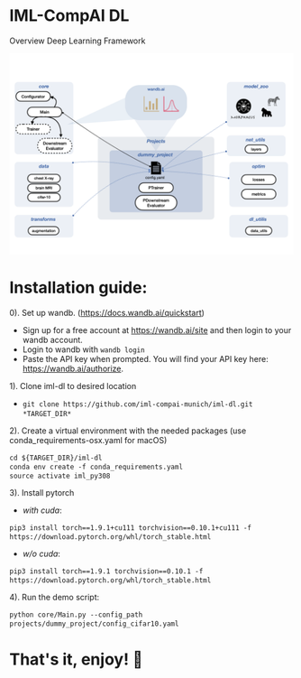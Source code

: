 # IML-CompAI DL

Overview Deep Learning Framework

![Framework overview](./iml_dl.png)


# Installation guide: 

0). Set up wandb. (https://docs.wandb.ai/quickstart)
 *  Sign up for a free account at https://wandb.ai/site and then login to your wandb account.
 * Login to wandb with `wandb login`
 * Paste the API key when prompted. You will find your API key here: https://wandb.ai/authorize. 
 
1). Clone iml-dl to desired location 
 * `git clone https://github.com/iml-compai-munich/iml-dl.git *TARGET_DIR*`

2). Create a virtual environment with the needed packages (use conda_requirements-osx.yaml for macOS)
```
cd ${TARGET_DIR}/iml-dl
conda env create -f conda_requirements.yaml
source activate iml_py308
```

3). Install pytorch
* *with cuda*: 
```
pip3 install torch==1.9.1+cu111 torchvision==0.10.1+cu111 -f https://download.pytorch.org/whl/torch_stable.html
```
* *w/o cuda*:
```
pip3 install torch==1.9.1 torchvision==0.10.1 -f https://download.pytorch.org/whl/torch_stable.html
```

4). Run the demo script: 
```
python core/Main.py --config_path projects/dummy_project/config_cifar10.yaml
```
	
# That's it, enjoy! :rocket:

